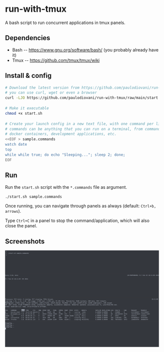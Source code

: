 # run-with-tmux

A bash script to run concurrent applications in tmux panels.

## Dependencies

- Bash -- https://www.gnu.org/software/bash/ (you probably already have it)
- Tmux -- https://github.com/tmux/tmux/wiki

## Install & config

```bash
# Download the latest version from https://github.com/paulodiovani/run-with-tmux/raw/main/start.sh
# you can use curl, wget or even a browser
curl -LJO https://github.com/paulodiovani/run-with-tmux/raw/main/start.sh

# Make it executable
chmod +x start.sh

# Create your launch config in a new text file, with one command per line,
# commands can be anything that you can run on a terminal, from command line tools,
# docker containers, development applications, etc.
<<EOF > sample.commands
watch date
top
while while true; do echo "Sleeping..."; sleep 2; done;
EOF
```

## Run

Run the `start.sh` script with the `*.commands` file as argument.

```bash
./start.sh sample.commands
```

Once running, you can navigate through panels as always (default: `Ctrl+b, arrows`).

Type `Ctrl+C` in a panel to stop the command/application, which will also close the panel.

## Screenshots

![screnshot](./media/screenshot.png)
